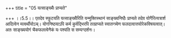 +++
title = "05 यत्साङ्ख्यैः प्राप्यते"

+++
।।5.5।। एतदेव स्फुटयति यत्साङ्ख्यैरिति यन्मुक्तिस्थानं साङ्ख्यनिष्ठैः
प्राप्यते तदेव योगैरित्यत्रार्श आदित्वेन मत्वर्थीयोऽच्। योगनिष्ठयाऽपि
कर्म कुर्वद्भिरपि तत्प्राप्यते स्वातन्त्र्येण फलदत्वात्तयोरेकविषयत्वात्।
अतः साङ्ख्ययोगं चैकफलत्वेनैकं यः पश्यति स सम्यग्दर्शनः।
